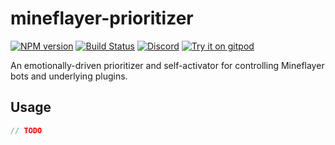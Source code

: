 # mineflayer-prioritizer

[![NPM version](https://img.shields.io/npm/v/mineflayer-prioritizer.svg)](http://npmjs.com/package/mineflayer-prioritizer)
[![Build Status](https://github.com/TheDudeFromCI/mineflayer-prioritizer/workflows/CI/badge.svg)](https://github.com/TheDudeFromCI/mineflayer-prioritizer/actions?query=workflow%3A%22CI%22)
[![Discord](https://img.shields.io/badge/chat-on%20discord-brightgreen.svg)](https://discord.gg/GsEFRM8)
[![Try it on gitpod](https://img.shields.io/badge/try-on%20gitpod-brightgreen.svg)](https://gitpod.io/#https://github.com/TheDudeFromCI/mineflayer-prioritizer)

An emotionally-driven prioritizer and self-activator for controlling Mineflayer bots and underlying plugins.

## Usage

```js
// TODO
```
